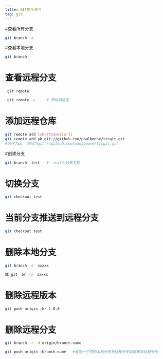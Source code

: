 ```yaml
---
title: GIT相关命令
tag: git
---
```

#查看所有分支
~~~bash
git branch -a  
~~~
#查看本地分支
~~~bash
git branch   
~~~

# 查看远程分支

```bash
 git remote 

 git remote -v     # 带详细信息
```

# 添加远程仓库

```bash
git remote add [shortname][url]
git remote add pb git://github.com/paulboone/ticgit.git 
#名字为pb  地址为git://github.com/paulboone/ticgit.git
```



#创建分支

```bash
git branch  test   #  text为分支名称
```

# 切换分支

```bash
git checkout test 
```

# 当前分支推送到远程分支

```bash
git checkout test 
```

# 删除本地分支

```bash
git branch -d  xxxxx

或 git  br -d  xxxxx
```

# 删除远程版本

```bash
git push origin :br-1.0.0 
```

# 删除远程分支  

```bash
git branch -r -d origin/branch-name  

git push origin :branch-name   #推送一个空的本地分支到远程分支就是删除远程分支
```

